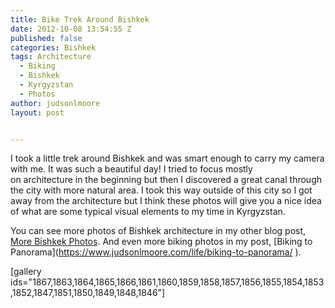 ```yaml
---
title: Bike Trek Around Bishkek
date: 2012-10-08 13:54:55 Z
published: false
categories: Bishkek
tags: Architecture
  - Biking
  - Bishkek
  - Kyrgyzstan
  - Photos
author: judsonlmoore
layout: post


---
```


I took a little trek around Bishkek and was smart enough to carry my camera with me. It was such a beautiful day! I tried to focus mostly on architecture in the beginning but then I discovered a great canal through the city with more natural area. I took this way outside of this city so I got away from the architecture but I think these photos will give you a nice idea of what are some typical visual elements to my time in Kyrgyzstan.

You can see more photos of Bishkek architecture in my other blog post, [More Bishkek Photos](https://www.judsonlmoore.com/bishkek/more-bishkek-photos/). And even more biking photos in my post, [Biking to Panorama](https://www.judsonlmoore.com/life/biking-to-panorama/ ‎).

[gallery ids="1867,1863,1864,1865,1866,1861,1860,1859,1858,1857,1856,1855,1854,1853,1852,1847,1851,1850,1849,1848,1846"]
